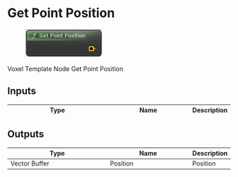 # Get Point Position

<div align="left" data-full-width="false">

<figure><img src="Get_Point_Position.png" alt=""><figcaption></figcaption></figure>

</div>

Voxel Template Node Get Point Position

## Inputs

<table>
<thead><tr><th width="250">Type</th><th width="200">Name</th><th>Description</th></tr></thead>
<tbody>
</tbody>
</table>

## Outputs

<table>
<thead><tr><th width="250">Type</th><th width="200">Name</th><th>Description</th></tr></thead>
<tbody>
<tr><td>Vector Buffer</td><td>Position</td><td>Position</td></tr>
</tbody>
</table>